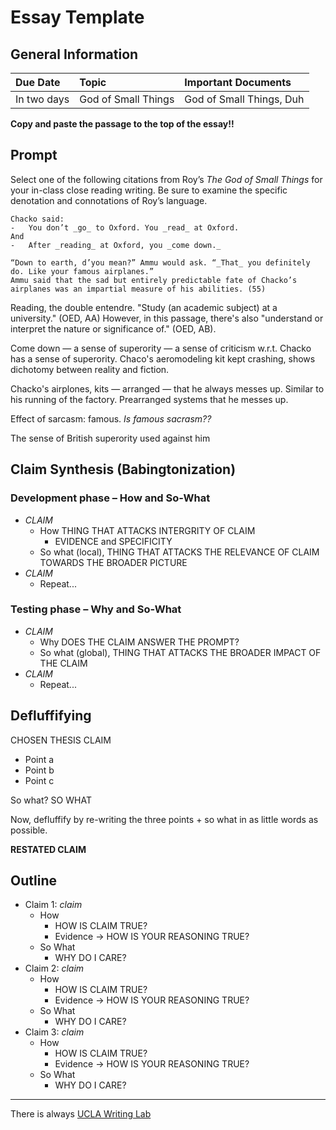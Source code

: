 # Essay Template
## General Information
| Due Date | Topic | Important Documents |
| :-- | :-- | :-- |
| In two days | God of Small Things | God of Small Things, Duh |

**Copy and paste the passage to the top of the essay!!**

## Prompt
Select one of the following citations from Roy’s _The God of Small Things_ for your in-class close reading writing. Be sure to examine the specific denotation and connotations of Roy’s language.

```
Chacko said:
-   You don’t _go_ to Oxford. You _read_ at Oxford.
And
-   After _reading_ at Oxford, you _come down._

“Down to earth, d’you mean?” Ammu would ask. “_That_ you definitely do. Like your famous airplanes.”
Ammu said that the sad but entirely predictable fate of Chacko’s airplanes was an impartial measure of his abilities. (55)
```

Reading, the double entendre. "Study (an academic subject) at a university." (OED, AA) However, in this passage, there's also "understand or interpret the nature or significance of." (OED, AB).

Come down — a sense of superority — a sense of criticism w.r.t. Chacko has a sense of superority. Chaco's aeromodeling kit kept crashing, shows dichotomy between reality and fiction. 

Chacko's airplones, kits — arranged — that he always messes up. Similar to his running of the factory. Prearranged systems that he messes up.

Effect of sarcasm: famous. *Is famous sacrasm??*

The sense of British superority used against him


## Claim Synthesis (Babingtonization)
### Development phase – How and So-What
- *CLAIM*
	- How THING THAT ATTACKS INTERGRITY OF CLAIM
		- EVIDENCE and SPECIFICITY
	- So what (local), THING THAT ATTACKS THE RELEVANCE OF CLAIM TOWARDS THE BROADER PICTURE
- *CLAIM*
	- Repeat...
	
### Testing phase – Why and So-What
- *CLAIM*
	- Why DOES THE CLAIM ANSWER THE PROMPT?
	- So what (global), THING THAT ATTACKS THE BROADER IMPACT OF THE CLAIM
- *CLAIM*
	- Repeat...
	
## Defluffifying
CHOSEN THESIS CLAIM

* Point a 
* Point b
* Point c

So what? SO WHAT

Now, defluffify by re-writing the three points + so what in as little words as possible.

**RESTATED CLAIM**

## Outline
- Claim 1: *claim*
	- How
		- HOW IS CLAIM TRUE?
		- Evidence -> HOW IS YOUR REASONING TRUE?
	- So What
		- WHY DO I CARE?
- Claim 2: *claim*
	- How
		- HOW IS CLAIM TRUE?
		- Evidence -> HOW IS YOUR REASONING TRUE?
	- So What
		- WHY DO I CARE?
- Claim 3: *claim*
	- How
		- HOW IS CLAIM TRUE?
		- Evidence -> HOW IS YOUR REASONING TRUE?
	- So What
		- WHY DO I CARE?

***
There is always [UCLA Writing Lab](https://wp.ucla.edu/wp-content/uploads/2016/01/UWC_handouts_What-How-So-What-Thesis-revised-5-4-15-RZ.pdf)